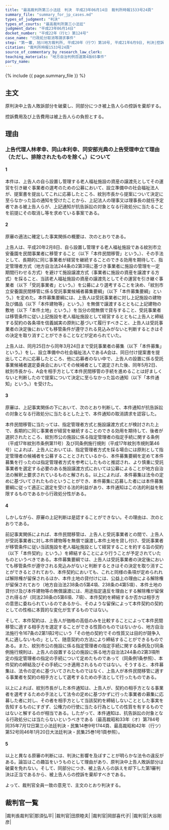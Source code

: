```yaml
---
title: "最高裁判所第三小法廷　判決　平成23年06月14日　裁判所時報1533号24頁"
summary_file: "summary_for_jp_cases.md"
types_of_judgment: "判決"
types_of_courts: "最高裁判所第三小法廷"
judgment_date: "平成23年06月14日"
docket_number: "平成22年（行ヒ）第124号"
case_name: "行政処分取消等請求事件"
step: "第一審, 旭川地方裁判所, 平成20年（行ウ）第10号, 平成21年6月9日, 判決|控訴審, 札幌高等裁判所, 平成21年（行コ）第12号, 平成21年11月27日, 判決"
citation: "裁判所時報1533号24頁"
source_of_commentary_by_research_law_clerk:
teaching_materials: "地方自治判例百選第4版65事件"
party_name:
---
```




{% include {{ page.summary_file }}  %}










## 主文



原判決中上告人敗訴部分を破棄し、同部分につき被上告人らの控訴を棄却する。

控訴費用及び上告費用は被上告人らの負担とする。





## 理由



### 上告代理人林孝幸、同山本利幸、同安部光典の上告受理申立て理由（ただし、排除されたものを除く。）について

#### 1

本件は、上告人の自ら設置し管理する老人福祉施設の資産の譲渡先としてその運営を引き継ぐ事業者の選考のための公募において、設立準備中の社会福祉法人が、提案書を提出してこれに応募したところ、紋別市長から提案について決定に至らなかった旨の通知を受けたことから、上記法人の理事又は理事長の就任予定者である被上告人らが、上記通知が抗告訴訟の対象となる行政処分に当たることを前提にその取消し等を求めている事案である。

#### 2

原審の適法に確定した事実関係の概要は、次のとおりである。

上告人は、平成20年2月8日、自ら設置し管理する老人福祉施設である紋別市立安養園を民間事業者に移管すること（以下「本件民間移管」という。）、その手法として、長期的に同じ事業者が経営を継続することのできる効用を期待して、指定管理者方式（地方自治法244条の2第3項に基づき事業者に施設の管理を一定期間行わせる方式）を避けて施設譲渡方式（事業者に施設の資産を譲渡する方式）を採ること、当該老人福祉施設の資産の譲渡先としてその運営を引き継ぐ事業者（以下「受託事業者」という。）を公募により選考することを決め、「紋別市立安養園民間移管に係る受託事業候補者募集要綱」（以下「本件募集要綱」という。）を定めた。本件募集要綱には、上告人は受託事業者に対し上記施設の建物及び備品（以下「本件建物等」という。）を無償で譲渡するとともに上記建物の敷地（以下「本件土地」という。）を当分の間無償で貸与すること、受託事業者は移管条件に従い上記施設を老人福祉施設として経営するとともに上告人と締結する契約の各条項を信義誠実の原則に基づいて履行すべきこと、上告人は受託事業者の決定後においても移管条件が遵守される見込みがないと判断するときはその決定を取り消すことができることなどが定められていた。

上告人は、同月25日から同年3月24日まで受託事業者の募集（以下「本件募集」という。）をし、設立準備中の社会福祉法人であるA会は、同日付け提案書を提出してこれに応募したところ、他に応募者のない中で、上告人の設置に係る受託事業候補者選定委員会においてその候補者として選定された後、同年5月2日、紋別市長から、A会を相手方として本件民間移管の手続を進めることは好ましくないと判断したので提案について決定に至らなかった旨の通知（以下「本件通知」という。）を受けた。

#### 3

原審は、上記事実関係の下において、次のとおり判断して、本件通知が抗告訴訟の対象となる行政処分に当たるとした上で、本件通知の取消請求を認容した。

本件民間移管に当たっては、指定管理者方式と施設譲渡方式とが検討された上で、長期的に同じ事業者が経営を継続することのできる効用を期待して、後者が選択されたところ、紋別市公の施設に係る指定管理者の指定手続に関する条例（平成17年紋別市条例第11号）及び同条例施行規則（平成17年紋別市規則第46号）によれば、上告人においては、指定管理者方式を採る場合には原則として指定管理者の候補者を公募することとされているから、本件募集要綱を定めて本件募集を行ったのは指定管理者方式を参考にしたものと推認され、より慎重に受託事業者を選定する必要のある施設譲渡方式においては公募によることが地方自治法の解釈上要求されているものと解される。以上によれば、本件募集は法令の定めに基づいてされたものということができ、本件募集に応募した者には本件募集要綱に従って適正に選定を受ける法的利益があり、本件通知はこの法的利益を制限するものであるから行政処分性がある。

#### 4

しかしながら、原審の上記判断は是認することができない。その理由は、次のとおりである。

前記事実関係によれば、本件民間移管は、上告人と受託事業者との間で、上告人が受託事業者に対し本件建物等を無償で譲渡し本件土地を貸し付け、受託事業者が移管条件に従い当該施設を老人福祉施設として経営することを約する旨の契約（以下「本件契約」という。）を締結することにより行うことが予定されていたものというべきである。本件募集要綱では、上告人は受託事業者の決定後においても移管条件が遵守される見込みがないと判断するときはその決定を取り消すことができるとされており、本件契約においても、これと同様の条項が定められれば解除権が留保されるほか、本件土地の貸付けには、公益上の理由による解除権が留保されており（地方自治法238条の5第4項、238条の4第5項）、本件土地の貸付け及び本件建物等の無償譲渡には、用途指定違反を理由とする解除権が留保され得るが（同法238条の5第6項、7項）、本件契約を締結するか否かは相手方の意思に委ねられているのであるから、そのような留保によって本件契約の契約としての性格に本質的な変化が生ずるものではない。

そして、本件契約は、上告人が価格の高低のみを比較することによって本件民間移管に適する相手方を選定することができる性質のものではないから、地方自治法施行令167条の2第1項2号にいう「その他の契約でその性質又は目的が競争入札に適しないもの」として、随意契約の方法により締結することができるものである。また、紋別市公の施設に係る指定管理者の指定手続に関する条例及び同条例施行規則は、上告人の設置する公の施設に係る地方自治法244条の2第3項所定の指定管理者の指定の手続について定めたものであって（同条例1条参照）、本件契約の締結及びその手続につき適用されるものではない。そうすると、本件募集は、法令の定めに基づいてされたものではなく、上告人が本件民間移管に適する事業者を契約の相手方として選考するための手法として行ったものである。

以上によれば、紋別市長がした本件通知は、上告人が、契約の相手方となる事業者を選考するための手法として法令の定めに基づかずに行った事業者の募集に応募した者に対し、その者を相手方として当該契約を締結しないこととした事実を告知するものにすぎず、公権力の行使に当たる行為としての性質を有するものではないと解するのが相当である。したがって、本件通知は、抗告訴訟の対象となる行政処分には当たらないというべきである（最高裁昭和33年（オ）第784号同35年7月12日第三小法廷判決・民集14巻9号1744頁、最高裁昭和42年（行ツ）第52号同46年1月20日大法廷判決・民集25巻1号1頁参照）。

#### 5

以上と異なる原審の判断には、判決に影響を及ぼすことが明らかな法令の違反がある。論旨はこの趣旨をいうものとして理由があり、原判決中上告人敗訴部分は破棄を免れない。そして、同部分につき、被上告人らの訴えを却下した第1審判決は正当であるから、被上告人らの控訴を棄却すべきである。

よって、裁判官全員一致の意見で、主文のとおり判決する。

## 裁判官一覧

|裁判長裁判官|那須弘平|
|裁判官|田原睦夫|
|裁判官|岡部喜代子|
|裁判官|大谷剛彦|

